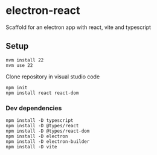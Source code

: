 # electron-react
Scaffold for an electron app with react, vite and typescript

## Setup

```
nvm install 22
nvm use 22
```
Clone repository in visual studio code
```
npm init
npm install react react-dom
```
### Dev dependencies
```
npm install -D typescript
npm install -D @types/react
npm install -D @types/react-dom
npm install -D electron
npm install -D electron-builder
npm install -D vite
```